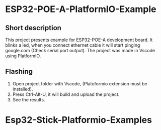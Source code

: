 <!-- Short description -->
# ESP32-POE-A-PlatformIO-Example
## Short description
This project presents example for ESP32-POE-A development board. It blinks a led, when you connect ethernet cable it will start pinging google.com (Check serial port output).
The project was made in Vscode using PlatformIO.

## Flashing 
1. Open project folder with Vscode, (Platoformio extension must be installed).
2. Press Ctrl-Alt-U, it will build and upload the project.
3. See the results.
# Esp32-Stick-Platformio-Examples

